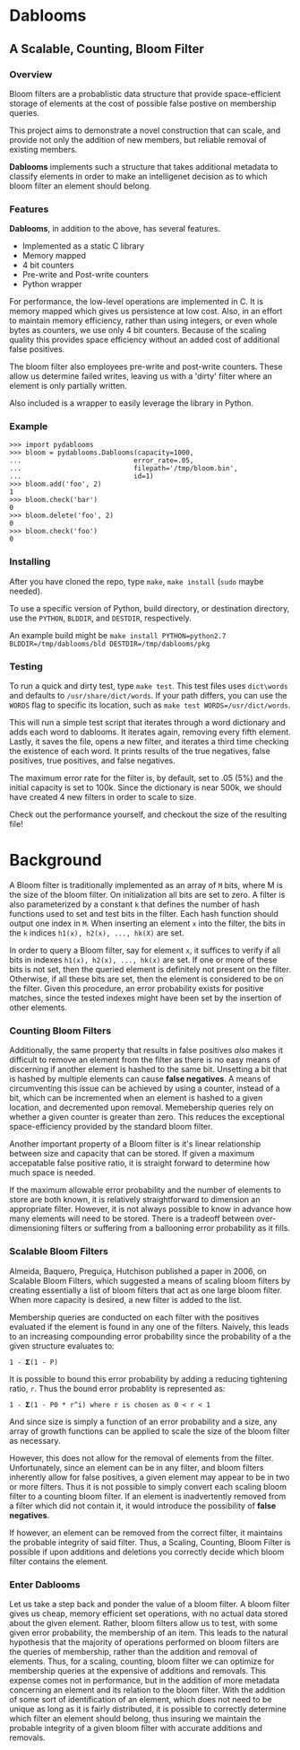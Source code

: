 Dablooms
========

A Scalable, Counting, Bloom Filter
----------------------------------

### Overview
Bloom filters are a probablistic data structure that provide space-efficient
storage of elements at the cost of possible false postive on membership
queries.

This project aims to demonstrate a novel construction that can scale,
and provide not only the addition of new members, but reliable removal of existing
members.

**Dablooms** implements such a structure that takes additional metadata to classify
elements in order to make an intelligenet decision as to which bloom filter an element
should belong.

### Features
**Dablooms**, in addition to the above, has several features. 
    
* Implemented as a static C library
* Memory mapped
* 4 bit counters
* Pre-write and Post-write counters
* Python wrapper

For performance, the low-level operations are implemented in C. It is
memory mapped which gives us persistence at low cost.  Also, in an effort to
maintain memory efficiency, rather than using integers, or even whole bytes as
counters, we use only 4 bit counters.  Because of the scaling quality this provides
space efficiency without an added cost of additional false positives.

The bloom filter also employees pre-write and post-write counters.  These allow us 
determine failed writes, leaving us with a 'dirty' filter where an element is 
only partially written.

Also included is a wrapper to easily leverage the library in Python.

### Example
    
    >>> import pydablooms
    >>> bloom = pydablooms.Dablooms(capacity=1000,
    ...                            error_rate=.05,
    ...                            filepath='/tmp/bloom.bin',
    ...                            id=1)
    >>> bloom.add('foo', 2)
    1
    >>> bloom.check('bar')
    0
    >>> bloom.delete('foo', 2)
    0
    >>> bloom.check('foo')
    0

### Installing
After you have cloned the repo, type `make`, `make install` (`sudo` maybe needed).

To use a specific version of Python, build directory, or destination 
directory, use the `PYTHON`, `BLDDIR`, and `DESTDIR`, respectively. 

An example build might be `make install PYTHON=python2.7 BLDDIR=/tmp/dablooms/bld DESTDIR=/tmp/dablooms/pkg`

### Testing
To run a quick and dirty test, type `make test`.  This test files uses `dict\words`
and defaults to `/usr/share/dict/words`. If your path differs, you can use the
`WORDS` flag to specific its location, such as `make test WORDS=/usr/dict/words`.

This will run a simple test script that iterates through a word
dictionary and adds each word to dablooms. It iterates again, removing every fifth
element. Lastly, it saves the file, opens a new filter, and iterates a third time 
checking the existence of each word. It prints results of the true negatives, 
false positives, true positives, and false negatives.

The maximum error rate for the filter is, by default, set to .05 (5%) and the
initial capacity is set to 100k.  Since the dictionary is near 500k, we should
have created 4 new filters in order to scale to size.

Check out the performance yourself, and checkout the size of the resulting file!

Background
==========
A Bloom filter is traditionally implemented as an array of `M` bits, where
M is the size of the bloom filter. On initialization all bits are set to zero.
A filter is also parameterized by a constant `k` that defines the number of hash
functions used to set and test bits in the filter.  Each hash function should
output one index in `M`.  When inserting an element `x` into the filter, the bits
in the `k` indices `h1(x), h2(x), ..., hk(X)` are set.

In order to query a Bloom filter, say for element `x`, it suffices to verify if
all bits in indexes `h1(x), h2(x), ..., hk(x)` are set. If one or more of these
bits is not set, then the queried element is definitely not present on the
filter. Otherwise, if all these bits are set, then the element is considered to
be on the filter. Given this procedure, an error probability exists for positive
matches, since the tested indexes might have been set by the insertion of other
elements.

### Counting Bloom Filters
Additionally, the same property that results in false positives *also* makes it 
difficult to remove an element from the filter as there is no
easy means of discerning if another element is hashed to the same bit.
Unsetting a bit that is hashed by multiple elements can cause **false
negatives**.  A means of circumventing this issue can be achieved by using
a counter, instead of a bit, which can be incremented when an element is hashed to a
given location, and decremented upon removal.  Memebership queries rely on whether a
given counter is greater than zero.  This reduces the exceptional
space-efficiency provided by the standard bloom filter.

Another important property of a Bloom filter is it's linear relationship between size 
and capacity that can be stored.  If given a maximum accepatable false positive
ratio, it is straight forward to determine how much space is needed.

If the maximum allowable error probability and the number of elements to store
are both known, it is relatively straightforward to dimension an appropriate
filter. However, it is not always possible to know in advance how many elements
will need to be stored. There is a tradeoff between over-dimensioning filters or
suffering from a ballooning error probability as it fills.

### Scalable Bloom Filters
Almeida, Baquero, Preguiça, Hutchison published a paper in 2006, on Scalable
Bloom Filters, which suggested a means of scaling bloom filters by creating
essentially a list of bloom filters that act as one large bloom filter.  When
more capacity is desired, a new filter is added to the list.

Membership queries are conducted on each filter with the positives
evaluated if the element is found in any one of the filters.  Naively, this
leads to an increasing compounding error probability since the probability
of a the given structure evaluates to:

    1 - 𝚺(1 - P)

It is possible to bound this error probability by adding a reducing tightening 
ratio, `r`. Thus the bound error probablity is represented as:

    1 - 𝚺(1 - P0 * r^i) where r is chosen as 0 < r < 1

And since size is simply a function of an error probability and a size, any
array of growth functions can be applied to scale the size of the bloom filter
as necessary.

However, this does not allow for the removal of elements from the filter.
Unfortunately, since an element can be in any filter, and bloom filters
inherently allow for false positives, a given element may appear to be in two or
more filters.  Thus it is not possible to simply convert each scaling bloom
filter to a counting bloom filter. If an element is inadvertently removed from 
a filter which did not contain it, it would introduce the possibility of
**false negatives**.

If however, an element can be removed from the correct filter, it maintains
the probable integrity of said filter.  Thus, a Scaling, Counting, Bloom Filter
is possible if upon additions and deletions you correctly decide which bloom 
filter contains the element.

### Enter Dablooms
Let us take a step back and ponder the value of a bloom filter.  A bloom filter
gives us cheap, memory efficient set operations, with no actual data stored 
about the given element. Rather, bloom filters allow us to test, with some
given error probability, the membership of an item.  This leads to the natural
hypothesis that the majority of operations performed on bloom filters are the
queries of membership, rather than the addition and removal of elements.  Thus,
for a scaling, counting, bloom filter we can optimize for membership queries at
the expensive of additions and removals.  This expense comes not in performance,
but in the addition of more metadata concerning an element and its relation to
the bloom filter.  With the addition of some sort of identification of an
element, which does not need to be unique as long as it is fairly distributed, it
is possible to correctly determine which filter an element should belong, thus
insuring we maintain the probable integrity of a given bloom filter with
accurate additions and removals.
